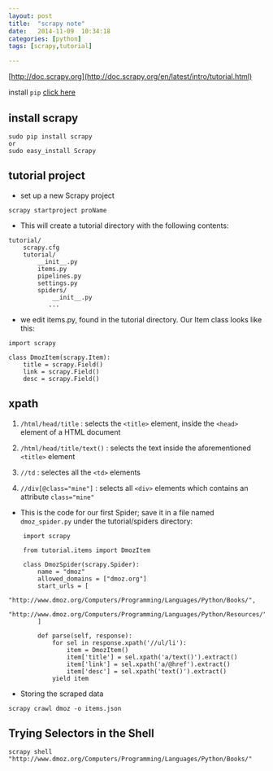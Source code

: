 ```yaml
---
layout: post
title:  "scrapy note"
date:   2014-11-09	10:34:18
categories: [python]
tags: [scrapy,tutorial]

---
```


[http://doc.scrapy.org](http://doc.scrapy.org/en/latest/intro/tutorial.html)

install `pip` [click here](https://pip.pypa.io/en/latest/installing.html#install-pip)

## install scrapy

	
```
sudo pip install scrapy 
or
sudo easy_install Scrapy
```
	

## tutorial project 


* set up a new Scrapy project
	
```
scrapy startproject proName
```

* This will create a tutorial directory with the following contents:

```
tutorial/
   	scrapy.cfg
   	tutorial/
        __init__.py
        items.py
        pipelines.py
        settings.py
        spiders/
            __init__.py
           ...
```
* we edit items.py, found in the tutorial directory. Our Item class looks like this:

```
import scrapy

class DmozItem(scrapy.Item):
    title = scrapy.Field()
    link = scrapy.Field()
    desc = scrapy.Field()
```
	
## xpath	

1. `/html/head/title` : selects the `<title>` element, inside the `<head>` element of a HTML document
 
2. `/html/head/title/text()` : selects the text inside the aforementioned `<title>` element
 
3. `//td` : selectes all the `<td>` elements
 
4. `//div[@class="mine"]` : selects all `<div>` elements which contains an 	attribute `class="mine"`
 

* This is the code for our first Spider; save it in a file named `dmoz_spider.py` under the tutorial/spiders directory:


```
	import scrapy

	from tutorial.items import DmozItem
	
	class DmozSpider(scrapy.Spider):
	    name = "dmoz"
	    allowed_domains = ["dmoz.org"]
	    start_urls = [
	        "http://www.dmoz.org/Computers/Programming/Languages/Python/Books/",
	        "http://www.dmoz.org/Computers/Programming/Languages/Python/Resources/"
	    ]
	
	    def parse(self, response):
	        for sel in response.xpath('//ul/li'):
	            item = DmozItem()
	            item['title'] = sel.xpath('a/text()').extract()
	            item['link'] = sel.xpath('a/@href').extract()
	            item['desc'] = sel.xpath('text()').extract()
            yield item
```


* Storing the scraped data


```
scrapy crawl dmoz -o items.json
```

## Trying Selectors in the Shell
	

```			
scrapy shell "http://www.dmoz.org/Computers/Programming/Languages/Python/Books/"		
```